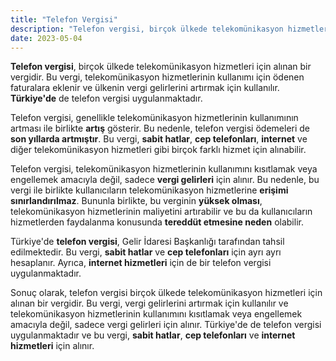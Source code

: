 ```yaml
---
title: "Telefon Vergisi"
description: "Telefon vergisi, birçok ülkede telekomünikasyon hizmetleri için alınan bir vergidir"
date: 2023-05-04
---
```


**Telefon vergisi**, birçok ülkede telekomünikasyon hizmetleri için alınan bir vergidir. Bu vergi, telekomünikasyon
hizmetlerinin kullanımı için ödenen faturalara eklenir ve ülkenin vergi gelirlerini artırmak için kullanılır.
**Türkiye'de** de telefon vergisi uygulanmaktadır.

Telefon vergisi, genellikle telekomünikasyon hizmetlerinin kullanımının artması ile birlikte **artış** gösterir. Bu
nedenle, telefon vergisi ödemeleri de **son yıllarda artmıştır**. Bu vergi, **sabit hatlar**, **cep telefonları**,
**internet** ve diğer telekomünikasyon hizmetleri gibi birçok farklı hizmet için alınabilir.

Telefon vergisi, telekomünikasyon hizmetlerinin kullanımını kısıtlamak veya engellemek amacıyla değil, sadece **vergi
gelirleri** için alınır. Bu nedenle, bu vergi ile birlikte kullanıcıların telekomünikasyon hizmetlerine **erişimi
sınırlandırılmaz**. Bununla birlikte, bu verginin **yüksek olması**, telekomünikasyon hizmetlerinin maliyetini
artırabilir ve bu da kullanıcıların hizmetlerden faydalanma konusunda **tereddüt etmesine neden** olabilir.

Türkiye'de **telefon vergisi**, Gelir İdaresi Başkanlığı tarafından tahsil edilmektedir. Bu vergi, **sabit hatlar** ve
**cep telefonları** için ayrı ayrı hesaplanır. Ayrıca, **internet hizmetleri** için de bir telefon vergisi
uygulanmaktadır.

Sonuç olarak, telefon vergisi birçok ülkede telekomünikasyon hizmetleri için alınan bir vergidir. Bu vergi, vergi
gelirlerini artırmak için kullanılır ve telekomünikasyon hizmetlerinin kullanımını kısıtlamak veya engellemek amacıyla
değil, sadece vergi gelirleri için alınır. Türkiye'de de telefon vergisi uygulanmaktadır ve bu vergi, **sabit hatlar**,
**cep telefonları** ve **internet hizmetleri** için alınır.

